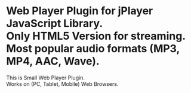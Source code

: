 Web Player Plugin for jPlayer JavaScript Library.
</br>
Only HTML5 Version for streaming.
</br>
Most popular audio formats (MP3, MP4, AAC, Wave).
===================

This is Small Web Player Plugin.
</br>
Works on (PC, Tablet, Mobile) Web Browsers.
